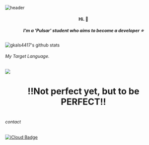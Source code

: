
![header](https://capsule-render.vercel.app/api?type=rounded&color=auto&height=300&section=header&text=Hello,Swift!&fontSize=100&align=center)

<div align=center> 
  <h4> Hi. 🙌 <h4>
</div>

<div align=center>
  <h5>I'm a 'Pulsar' student who aims to become a developer ⭐️<h4>
</div>

![gkals4417's github stats](https://github-readme-stats.vercel.app/api?username=gkals4417&show_icons=true&theme=radical)

###### My Target Language.

<img src="https://img.shields.io/badge/Swift-1f2023?style=flat&logo=Swift&logoColor=F05138"/></a>
---
<div align=center>
  <h1>‼️Not perfect yet, but to be PERFECT‼️<h1>
</div>

    
###### contact
[![iCloud Badge](https://img.shields.io/badge/iCloud-1f2023?style=flat&logo=iCloud&logoColor=3693F3&link=mailto:gkals4417@icloud.com)](mailto:gkals4417@icloud.com)

